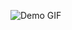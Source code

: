 ![Demo GIF]([https://media1.giphy.com/media/v1.Y2lkPTc5MGI3NjExeHI3Yzd6OGs3emVyNHdqNGRienB2YjFqZjhrbmMxbTh1Njhyc2UwbiZlcD12MV9pbnRlcm5hbF9naWZfYnlfaWQmY3Q9Zw/looZtTqpSUm7p86b8O/source.gif](https://media.giphy.com/media/v1.Y2lkPTc5MGI3NjExeHI3Yzd6OGs3emVyNHdqNGRienB2YjFqZjhrbmMxbTh1Njhyc2UwbiZlcD12MV9pbnRlcm5hbF9naWZfYnlfaWQmY3Q9Zw/looZtTqpSUm7p86b8O/source.gif))
